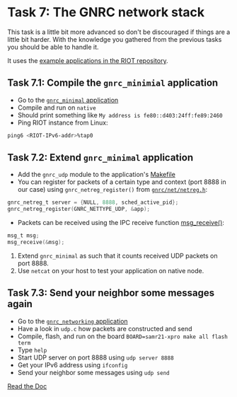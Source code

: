 # Task 7: The GNRC network stack

This task is a little bit more advanced so don't be discouraged if things are
a little bit harder. With the knowledge you gathered from the previous tasks
you should be able to handle it.

It uses the [example applications in the RIOT repository](https://github.com/RIOT-OS/RIOT/tree/master/examples).

## Task 7.1: Compile the `gnrc_minimial` application
* Go to the [`gnrc_minimal` application](https://github.com/RIOT-OS/RIOT/tree/master/examples/gnrc_minimal)
* Compile and run on `native`
* Should print something like `My address is fe80::d403:24ff:fe89:2460`
* Ping RIOT instance from Linux:

```sh
ping6 <RIOT-IPv6-addr>%tap0
```

## Task 7.2: Extend `gnrc_minimal` application
* Add the `gnrc_udp` module to the application's [Makefile](Makefile)
* You can register for packets of a certain type and context (port 8888 in our
  case) using `gnrc_netreg_register()` from [`gnrc/net/netreg.h`](http://doc.riot-os.org/group__net__gnrc__netreg.html):

```C
gnrc_netreg_t server = {NULL, 8888, sched_active_pid};
gnrc_netreg_register(GNRC_NETTYPE_UDP, &app);
```

* Packets can be received using the IPC receive function [msg_receive()](http://doc.riot-os.org/group__core__msg.html#gae3e05f08bd71d6f65dc727624c4d5f7a):

```C
msg_t msg;
msg_receive(&msg);
```

1.  Extend `gnrc_minimal` as such that it counts received UDP packets on port 8888.
2.  Use `netcat` on your host to test your application on native node.

## Task 7.3: Send your neighbor some messages again
* Go to the [`gnrc_networking` application](https://github.com/RIOT-OS/RIOT/tree/master/examples/gnrc_networking)
* Have a look in `udp.c` how packets are constructed and send
* Compile, flash, and run on the board `BOARD=samr21-xpro make all flash term`
* Type `help`
* Start UDP server on port 8888 using `udp server 8888`
* Get your IPv6 address using `ifconfig`
* Send your neighbor some messages using `udp send`

[Read the Doc](http://doc.riot-os.org/group__net__gnrc.html)
